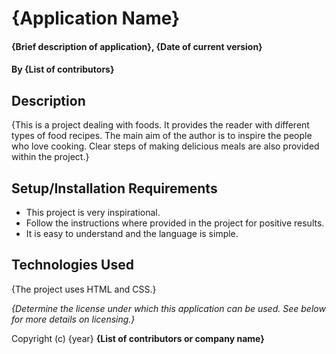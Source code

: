 # {Application Name}

#### {Brief description of application}, {Date of current version}

#### By **{List of contributors}**

## Description

{This is a project dealing with foods. It provides the reader with different types of food recipes.
The main aim of the author is to inspire the people who love cooking. Clear steps of making delicious
meals are also provided within the project.}

## Setup/Installation Requirements

* This project is very inspirational.
* Follow the instructions where provided in the project
for positive results.
* It is easy to understand and the language is simple.


## Technologies Used

{The project uses HTML and CSS.}


*{Determine the license under which this application can be used.  See below for more details on licensing.}*

Copyright (c) {year} **{List of contributors or company name}**
